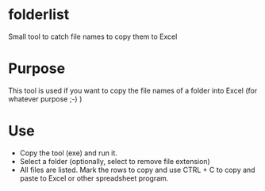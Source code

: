 # folderlist
Small tool to catch file names to copy them to Excel

# Purpose
This tool is used if you want to copy the file names of a folder into Excel (for whatever purpose ;-) )

# Use
* Copy the tool (exe) and run it. 
* Select a folder (optionally, select to remove file extension)
* All files are listed. Mark the rows to copy and use CTRL + C to copy and paste to Excel or other spreadsheet program.
